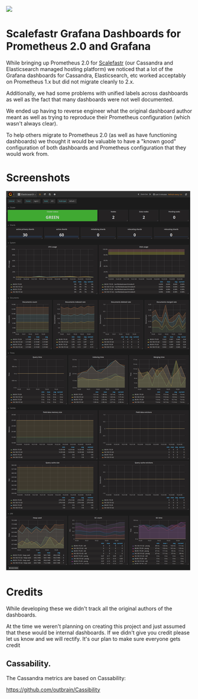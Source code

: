 ![](https://console.scalefastr.io/assets/images/logos/scalefastr-logo-cropped.png)

# Scalefastr Grafana Dashboards for Prometheus 2.0 and Grafana

While bringing up Prometheus 2.0 for [Scalefastr](https://www.scalefastr.io)
(our Cassandra and Elasticsearch managed hosting platform) we noticed that a lot
of the Grafana dashboards for Cassandra, Elasticsearch, etc worked acceptably on
Prometheus 1.x but did not migrate cleanly to 2.x.

Additionally, we had some problems with unified labels across dashboards as well
as the fact that many dashboards were not well documented.

We ended up having to reverse engineer what the original dashboard author meant
as well as trying to reproduce their Prometheus configuration (which wasn't always clear).  

To help others migrate to Prometheus 2.0 (as well as have functioning dashboards)
we thought it would be valuable to have a "known good" configuration of both
dashboards and Prometheus configuration that they would work from.

# Screenshots

![](screenshots/2018-01-12-10-25-sandbox-mgmt-grafana-us-west-1.scalefastr.io.png)

# Credits       

While developing these we didn't track all the original authors of the dashboards.

At the time we weren't planning on creating this project and just assumed that
these would be internal dashboards. If we didn't give you credit please let us
know and we will rectify. It's our plan to make sure everyone gets credit

## Cassability.

The Cassandra metrics are based on Cassability: 

https://github.com/outbrain/Cassibility